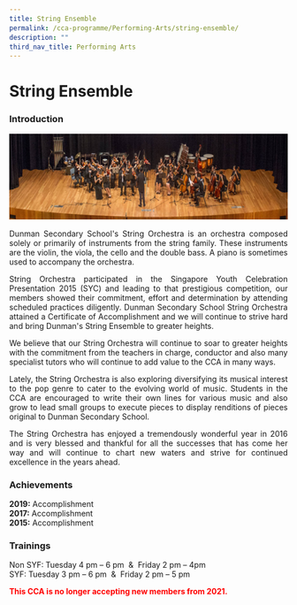 ```yaml
---
title: String Ensemble
permalink: /cca-programme/Performing-Arts/string-ensemble/
description: ""
third_nav_title: Performing Arts
---
```

# String Ensemble

### Introduction

![](/images/Student%20Development%20Programme/CCA%20Programme/Performing%20Arts/string_ensemble.jpg)

<p style="text-align: justify;">Dunman Secondary School's String Orchestra is an orchestra composed solely or primarily of instruments from the string family. These instruments are the violin, the viola, the cello and the double bass. A piano is sometimes used to accompany the orchestra.</p>

<p style="text-align: justify;">String Orchestra participated in the Singapore Youth Celebration Presentation 2015 (SYC) and leading to that prestigious competition, our members showed their commitment, effort and determination by attending scheduled practices diligently. Dunman Secondary School String Orchestra attained a Certificate of Accomplishment and we will continue to strive hard and bring Dunman's String Ensemble to greater heights.</p>

<p style="text-align: justify;">We believe that our String Orchestra will continue to soar to greater heights with the commitment from the teachers in charge, conductor and also many specialist tutors who will continue to add value to the CCA in many ways.</p>

<p style="text-align: justify;">Lately, the String Orchestra is also exploring diversifying its musical interest to the pop genre to cater to the evolving world of music. Students in the CCA are encouraged to write their own lines for various music and also grow to lead small groups to execute pieces to display renditions of pieces original to Dunman Secondary School.</p>

<p style="text-align: justify;">The String Orchestra has enjoyed a tremendously wonderful year in 2016 and is very blessed and thankful for all the successes that has come her way and will continue to chart new waters and strive for continued excellence in the years ahead.</p>

### Achievements

**2019:** Accomplishment  
**2017:** Accomplishment  
**2015:** Accomplishment

### Trainings

Non SYF: Tuesday 4 pm – 6 pm  &  Friday 2 pm – 4pm  
SYF: Tuesday 3 pm – 6 pm  &  Friday 2 pm – 5 pm  


<span style = "color: red"> <b>This CCA is no longer accepting new members from 2021.</b> </span>